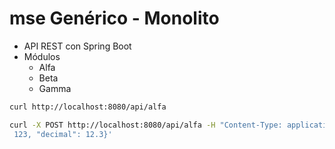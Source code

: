 # mse Genérico - Monolito

- API REST con Spring Boot
- Módulos
    - Alfa
    - Beta
    - Gamma

```sh
curl http://localhost:8080/api/alfa

curl -X POST http://localhost:8080/api/alfa -H "Content-Type: application/json" -d '{"texto": "Hola Mundo", "entero":
 123, "decimal": 12.3}'
```